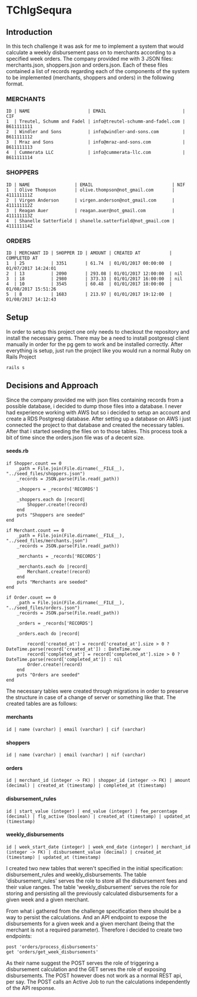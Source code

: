 # TChlgSequra


## Introduction
In this tech challenge it was ask for me to implement a system that would calculate a weekly disbursement pass on to merchants according to a specified week orders. The company provided me with 3 JSON files: merchants.json, shoppers.json and orders.json. Each of these files contained a list of records regarding each of the components of the system to be implemented (merchants, shoppers and orders) in the following format.

### MERCHANTS
```
ID | NAME                      | EMAIL                             | CIF
1  | Treutel, Schumm and Fadel | info@treutel-schumm-and-fadel.com | B611111111
2  | Windler and Sons          | info@windler-and-sons.com         | B611111112
3  | Mraz and Sons             | info@mraz-and-sons.com            | B611111113
4  | Cummerata LLC             | info@cummerata-llc.com            | B611111114
```

### SHOPPERS

```
ID | NAME                 | EMAIL                              | NIF
1  | Olive Thompson       | olive.thompson@not_gmail.com       | 411111111Z
2  | Virgen Anderson      | virgen.anderson@not_gmail.com      | 411111112Z
3  | Reagan Auer          | reagan.auer@not_gmail.com          | 411111113Z
4  | Shanelle Satterfield | shanelle.satterfield@not_gmail.com | 411111114Z
```

### ORDERS

```
ID | MERCHANT ID | SHOPPER ID | AMOUNT | CREATED AT           | COMPLETED AT
1  | 25          | 3351       | 61.74  | 01/01/2017 00:00:00  | 01/07/2017 14:24:01
2  | 13          | 2090       | 293.08 | 01/01/2017 12:00:00  | nil
3  | 18          | 2980       | 373.33 | 01/01/2017 16:00:00  | nil
4  | 10          | 3545       | 60.48  | 01/01/2017 18:00:00  | 01/08/2017 15:51:26
5  | 8           | 1683       | 213.97 | 01/01/2017 19:12:00  | 01/08/2017 14:12:43
```


## Setup
In order to setup this project one only needs to checkout the repository and install the necessary gems.
There may be a need to install postgresql client manually in order for the pg gem to work and be installed correctly.
After everything is setup, just run the project like you would run a normal Ruby on Rails Project

```
rails s
```

## Decisions and Approach

Since the company provided me with json files containing records from a possible database, i decided to dump those files into a database.
I never had experience working with AWS but so i decided to setup an account and create a RDS Postgresql database.
After setting up a database on AWS i just connected the project to that database and created the necessary tables.
After that i started seeding the files on to those tables. This process took a bit of time since the orders.json file was of a decent size.


#### seeds.rb
```
if Shopper.count == 0
    _path = File.join(File.dirname(__FILE__), "../seed_files/shoppers.json")
    _records = JSON.parse(File.read(_path))
    
    _shoppers = _records['RECORDS']

    _shoppers.each do |record|
        Shopper.create!(record)
    end
    puts "Shoppers are seeded"
end

if Merchant.count == 0
    _path = File.join(File.dirname(__FILE__), "../seed_files/merchants.json")
    _records = JSON.parse(File.read(_path))
    
    _merchants = _records['RECORDS']

    _merchants.each do |record|
        Merchant.create!(record)
    end
    puts "Merchants are seeded"
end

if Order.count == 0
    _path = File.join(File.dirname(__FILE__), "../seed_files/orders.json")
    _records = JSON.parse(File.read(_path))
    
    _orders = _records['RECORDS']

    _orders.each do |record|
        
        record['created_at'] = record['created_at'].size > 0 ? DateTime.parse(record['created_at']) : DateTime.now
        record['completed_at'] = record['completed_at'].size > 0 ? DateTime.parse(record['completed_at']) : nil
        Order.create!(record)
    end
    puts "Orders are seeded"
end
```


The necessary tables were created through migrations in order to preserve the structure in case of a change of server or something like that.
The created tables are as follows:

#### merchants
```
id | name (varchar) | email (varchar) | cif (varchar)
```


#### shoppers
```
id | name (varchar) | email (varchar) | nif (varchar)
```


#### orders
```
id | merchant_id (integer -> FK) | shopper_id (integer -> FK) | amount (decimal) | created_at (timestamp) | completed_at (timestamp)
```


#### disbursement_rules
```
id | start_value (integer) | end_value (integer) | fee_percentage (decimal) | flg_active (boolean) | created_at (timestamp) | updated_at (timestamp)
```



#### weekly_disbursements
```
id | week_start_date (integer) | week_end_date (integer) | merchant_id (integer -> FK) | disbursement_value (decimal) | created_at (timestamp) | updated_at (timestamp)
```



I created two new tables that weren't specified in the initial specification: disbursement_rules and weekly_disbursements.
The table 'disbursement_rules' serves the role to store all the disbursement fees and their value ranges.
The table 'weekly_disbursement' serves the role for storing and persisting all the previously calculated disbursements for a given week and a given merchant.

From what i gathered from the challenge specification there should be a way to persist the calculations. And an API endpoint to expose the disbursements for a given week and a given merchant (being that the merchant is not a required parameter).
Therefore i decided to create two endpoints:

```
post 'orders/process_disbursements'
get 'orders/get_week_disbursements'
```

As their name suggest the POST serves the role of triggering a disbursement calculation and the GET serves the role of exposing disbursements.
The POST however does not work as a normal REST api, per say. The POST calls an Active Job to run the calculations independently of the API response.

